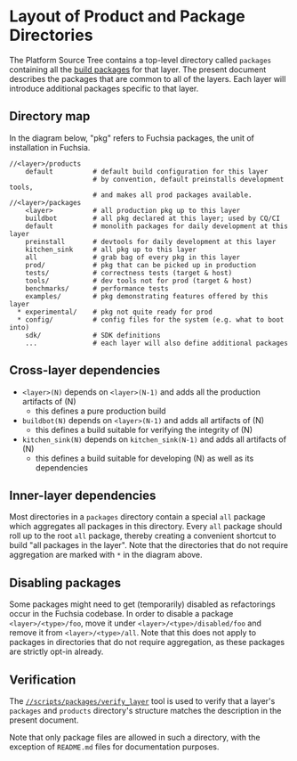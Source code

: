 # Layout of Product and Package Directories

The Platform Source Tree
contains a top-level directory called `packages` containing all the
[build packages](packages.md) for that layer. The present document describes
the packages that are common to all of the layers. Each layer will introduce
additional packages specific to that layer.

## Directory map

In the diagram below, "pkg" refers to Fuchsia packages, the unit of installation
in Fuchsia.

```
//<layer>/products
    default          # default build configuration for this layer
                     # by convention, default preinstalls development tools,
                     # and makes all prod packages available.
//<layer>/packages
    <layer>          # all production pkg up to this layer
    buildbot         # all pkg declared at this layer; used by CQ/CI
    default          # monolith packages for daily development at this layer
    preinstall       # devtools for daily development at this layer
    kitchen_sink     # all pkg up to this layer
    all              # grab bag of every pkg in this layer
    prod/            # pkg that can be picked up in production
    tests/           # correctness tests (target & host)
    tools/           # dev tools not for prod (target & host)
    benchmarks/      # performance tests
    examples/        # pkg demonstrating features offered by this layer
  * experimental/    # pkg not quite ready for prod
  * config/          # config files for the system (e.g. what to boot into)
    sdk/             # SDK definitions
    ...              # each layer will also define additional packages
```

## Cross-layer dependencies

- `<layer>(N)` depends on `<layer>(N-1)` and adds all the production artifacts
  of (N)
  - this defines a pure production build
- `buildbot(N)` depends on `<layer>(N-1)` and adds all artifacts of (N)
  - this defines a build suitable for verifying the integrity of (N)
- `kitchen_sink(N)` depends on `kitchen_sink(N-1)` and adds all artifacts of (N)
  - this defines a build suitable for developing (N) as well as its dependencies

## Inner-layer dependencies

Most directories in a `packages` directory contain a special `all` package which
aggregates all packages in this directory. Every `all` package should roll up to
the root `all` package, thereby creating a convenient shortcut to build "all
packages in the layer".
Note that the directories that do not require aggregation are marked with `*` in
the diagram above.

## Disabling packages

Some packages might need to get (temporarily) disabled as refactorings occur in
the Fuchsia codebase. In order to disable a package `<layer>/<type>/foo`, move
it under `<layer>/<type>/disabled/foo` and remove it from `<layer>/<type>/all`.
Note that this does not apply to packages in directories that do not require
aggregation, as these packages are strictly opt-in already.

## Verification

The [`//scripts/packages/verify_layer`][verify-layer] tool is used to verify
that a layer's `packages` and `products` directory's structure matches the
description in the present document.

Note that only package files are allowed in such a directory, with the exception
of `README.md` files for documentation purposes.

[verify-layer]: https://fuchsia.googlesource.com/fuchsia/+/master/scripts/packages/README.md
